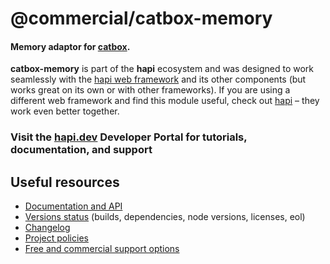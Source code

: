 # @commercial/catbox-memory

#### Memory adaptor for [catbox](https://github.com/hapijs/catbox).

**catbox-memory** is part of the **hapi** ecosystem and was designed to work seamlessly with the [hapi web framework](https://hapi.dev) and its other components (but works great on its own or with other frameworks). If you are using a different web framework and find this module useful, check out [hapi](https://hapi.dev) – they work even better together.

### Visit the [hapi.dev](https://hapi.dev) Developer Portal for tutorials, documentation, and support

## Useful resources

- [Documentation and API](https://hapi.dev/family/catbox-memory/)
- [Versions status](https://hapi.dev/resources/status/#catbox-memory) (builds, dependencies, node versions, licenses, eol)
- [Changelog](https://hapi.dev/family/catbox-memory/changelog/)
- [Project policies](https://hapi.dev/policies/)
- [Free and commercial support options](https://hapi.dev/support/)
